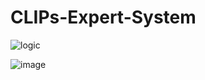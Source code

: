# CLIPs-Expert-System
![logic](https://github.com/user-attachments/assets/d28f06bb-dc2b-4e92-9cef-cf6e57876100)

![image](https://github.com/user-attachments/assets/1872a789-4cda-4def-91a7-d2121be1c904)
